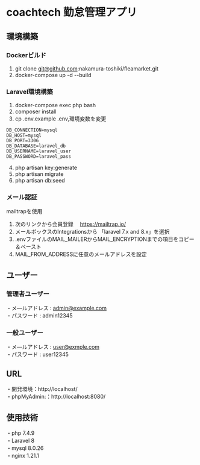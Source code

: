 # coachtech 勤怠管理アプリ

## 環境構築
### Dockerビルド
1. git clone git@github.com:nakamura-toshiki/fleamarket.git  
2. docker-compose up -d --build
### Laravel環境構築
1. docker-compose exec php bash  
2. composer install  
3. cp .env.example .env,環境変数を変更  
``` text
DB_CONNECTION=mysql
DB_HOST=mysql
DB_PORT=3306
DB_DATABASE=laravel_db
DB_USERNAME=laravel_user
DB_PASSWORD=laravel_pass
```
4. php artisan key:generate  
5. php artisan migrate  
6. php artisan db:seed
### メール認証
mailtrapを使用
1. 次のリンクから会員登録　
   https://mailtrap.io/
2. メールボックスのIntegrationsから 「laravel 7.x and 8.x」を選択　
3. .envファイルのMAIL_MAILERからMAIL_ENCRYPTIONまでの項目をコピー＆ペースト　
4. MAIL_FROM_ADDRESSに任意のメールアドレスを設定
## ユーザー
### 管理者ユーザー
・メ―ルアドレス : admin@example.com  
・パスワード : admin12345
### 一般ユーザー
・メ―ルアドレス : user@exmple.com  
・パスワード : user12345
## URL
・開発環境：http://localhost/  
・phpMyAdmin:：http://localhost:8080/
## 使用技術
・php 7.4.9  
・Laravel 8  
・mysql 8.0.26  
・nginx 1.21.1
